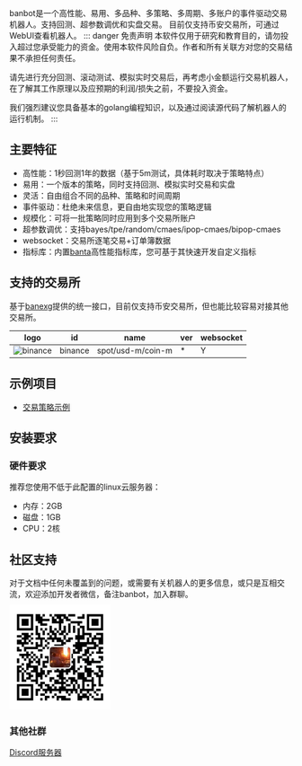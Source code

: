 banbot是一个高性能、易用、多品种、多策略、多周期、多账户的事件驱动交易机器人。支持回测、超参数调优和实盘交易。
目前仅支持币安交易所，可通过WebUI查看机器人。
::: danger 免责声明
本软件仅用于研究和教育目的，请勿投入超过您承受能力的资金。使用本软件风险自负。作者和所有关联方对您的交易结果不承担任何责任。  

请先进行充分回测、滚动测试、模拟实时交易后，再考虑小金额运行交易机器人，在了解其工作原理以及应预期的利润/损失之前，不要投入资金。  

我们强烈建议您具备基本的golang编程知识，以及通过阅读源代码了解机器人的运行机制。
:::

## 主要特征
* 高性能：1秒回测1年的数据（基于5m测试，具体耗时取决于策略特点）
* 易用：一个版本的策略，同时支持回测、模拟实时交易和实盘
* 灵活：自由组合不同的品种、策略和时间周期
* 事件驱动：杜绝未来信息，更自由地实现您的策略逻辑
* 规模化：可将一批策略同时应用到多个交易所账户
* 超参数调优：支持bayes/tpe/random/cmaes/ipop-cmaes/bipop-cmaes
* websocket：交易所逐笔交易+订单簿数据
* 指标库：内置[banta](https://github.com/banbox/banta)高性能指标库，您可基于其快速开发自定义指标

## 支持的交易所
基于[banexg](https://github.com/banbox/banexg)提供的统一接口，目前仅支持币安交易所，但也能比较容易对接其他交易所。

| logo                                                                                                            | id      | name              | ver | websocket | 
|-----------------------------------------------------------------------------------------------------------------|---------|-------------------|-----|-----------|
| ![binance](https://user-images.githubusercontent.com/1294454/29604020-d5483cdc-87ee-11e7-94c7-d1a8d9169293.jpg) | binance | spot/usd-m/coin-m | *   | Y         |

## 示例项目
* [交易策略示例](https://github.com/banbox/banstrats)

## 安装要求
### 硬件要求
推荐您使用不低于此配置的linux云服务器：
* 内存：2GB
* 磁盘：1GB
* CPU：2核

## 社区支持
对于文档中任何未覆盖到的问题，或需要有关机器人的更多信息，或只是互相交流，欢迎添加开发者微信，备注banbot，加入群聊。
<img style="width:180px;margin-top:10px" src="/img/wechat.jpg"/>

### 其他社群
[Discord服务器](https://discord.com/invite/XXjA8ctqga)

